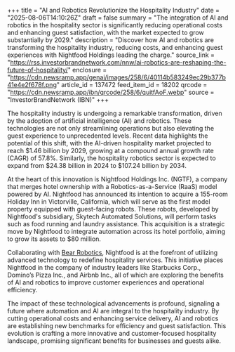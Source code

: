 +++
title = "AI and Robotics Revolutionize the Hospitality Industry"
date = "2025-08-06T14:10:26Z"
draft = false
summary = "The integration of AI and robotics in the hospitality sector is significantly reducing operational costs and enhancing guest satisfaction, with the market expected to grow substantially by 2029."
description = "Discover how AI and robotics are transforming the hospitality industry, reducing costs, and enhancing guest experiences with Nightfood Holdings leading the charge."
source_link = "https://rss.investorbrandnetwork.com/nnw/ai-robotics-are-reshaping-the-future-of-hospitality/"
enclosure = "https://cdn.newsramp.app/genai/images/258/6/40114b583249ec29b377b41e4e2f678f.png"
article_id = 137472
feed_item_id = 18202
qrcode = "https://cdn.newsramp.app/ibn/qrcode/258/6/quitfAoF.webp"
source = "InvestorBrandNetwork (IBN)"
+++

<p>The hospitality industry is undergoing a remarkable transformation, driven by the adoption of artificial intelligence (AI) and robotics. These technologies are not only streamlining operations but also elevating the guest experience to unprecedented levels. Recent data highlights the potential of this shift, with the AI-driven hospitality market projected to reach $1.46 billion by 2029, growing at a compound annual growth rate (CAGR) of 57.8%. Similarly, the hospitality robotics sector is expected to expand from $24.38 billion in 2024 to $107.24 billion by 2034.</p><p>At the heart of this innovation is Nightfood Holdings Inc. (NGTF), a company that merges hotel ownership with a Robotics-as-a-Service (RaaS) model powered by AI. Nightfood has announced its intention to acquire a 155-room Holiday Inn in Victorville, California, which will serve as the first model property equipped with guest-facing robots. These robots, developed by Nightfood's subsidiary, Skytech Automated Solutions, will perform tasks such as food running and laundry assistance. This acquisition is a strategic move by Nightfood to integrate automation across its hotel portfolio, aiming to grow its assets to $80 million.</p><p>Collaborating with <a href="https://www.bearrobotics.com" rel="nofollow" target="_blank">Bear Robotics</a>, Nightfood is at the forefront of utilizing advanced technology to redefine hospitality services. This initiative places Nightfood in the company of industry leaders like Starbucks Corp., Domino’s Pizza Inc., and Airbnb Inc., all of which are exploring the benefits of AI and robotics to improve customer experiences and operational efficiency.</p><p>The impact of these technological advancements is profound, signaling a future where automation and AI are integral to the hospitality industry. By cutting operational costs and enhancing service delivery, AI and robotics are establishing new benchmarks for efficiency and guest satisfaction. This evolution is crafting a more innovative and customer-focused hospitality landscape, promising significant benefits for businesses and guests alike.</p>